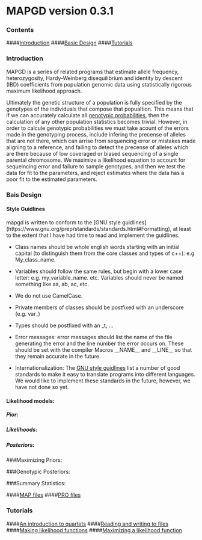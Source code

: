 ﻿
<h1> MAPGD version 0.3.1 </h1>

<h3>Contents </h3>

####[Introduction](https://lynchlab.github.io/MAPGD/index.html#-introduction-)
####[Basic Design](https://lynchlab.github.io/MAPGD/index.html#-basic-design-)
####[Tutorials](https://lynchlab.github.io/MAPGD/index.html#-tutorials-)

<h3> Introduction </h3>

MAPGD is a series of related programs that estimate allele frequency, heterozygosity, Hardy-Weinberg disequilibrium and identity by descent (IBD) coefficients from population genomic data using statistically rigorous maximum likelihood approach.   

Ultimately the genetic structure of a population is fully specified by the genotypes of the individuals that compose that popualtion. This means that if we can accurately calculate all [genotypic probabilities](https://lynchlab.github.io/MAPGD/classgenotype.html), then the calculation of any other population statistics becomes trivial. However, in order to calcule genotypic probabilities we must take acount of the errors made in the genotyping process, include infering the precense of alleles that are not there, which can arrise from sequencing error or mistakes made aligning to a reference, and failing to detect the precense of alleles which are there because of low coveraged or biased sequencing of a single parental chromosome. We maximize a likelihood equation to account for sequeincing error and failure to sample genotypes, and then we test the data for fit to the parameters, and reject estimates where the data has a poor fit to the estimated parameters. 

<h3> Bais Design </h3>

<script src='https://cdn.mathjax.org/mathjax/latest/MathJax.js?config=TeX-AMS-MML_HTMLorMML'>
$ P( \boldsymbol \theta | \boldsymbol X  )= \frac {P( \boldsymbol X | \boldsymbol \theta  ) P( \boldsymbol \theta  ) } { P( \boldsymbol X  ) } $	
</script>

<h4> Style Guidlines </h4>
mapgd is written to conform to the [GNU style guidlines](https://www.gnu.org/prep/standards/standards.html#Formatting), at least to the extent that I have had time to read and implement the guidlines. 

* Class names should be whole english words starting with an initial capital (to distinguish them from the core classes and types of c++): e.g My\_class\_name.

* Variables should follow the same rules, but begin with a lower case letter: e.g. my\_variable\_name. etc. Variables should never be named something like aa, ab, ac, etc.

* We do not use CamelCase.

* Private members of classes should be postfixed with an underscore (e.g. var\_)

* Types should be postfixed with an \_t, ...

* Error messages: error messages should list the name of the file generating the error and the line number the error occurs on. These should be set with the compiler Macros \_\_NAME\_\_ and \_\_LINE\_\_ so that they remain accurate in the future. 

* Internationalization: The [GNU style guidlines](https://www.gnu.org/prep/standards/standards.html#Internationalization) list a number of good standards to make it easy to translate programs into different languages. We would like to implement these standards in the future, however, we have not done so yet.

<h4> Likelihood models:</h4>

<h5> Pior:</h5>

<h5> Likelihoods:</h5>

<h5> Posteriors:</h5>

###Maximizing Priors:

###Genotypic Posteriors:

###Summary Statistics:

####[MAP files](https://lynchlab.github.io/MAPGD/classmap__file.html)
####[PRO files](https://lynchlab.github.io/MAPGD/classmap__file.html)

<h3> Tutorials </h3>

####[An introduction to quartets](https://lynchlab.github.io/MAPGD/quartet.html)
####[Reading and writing to files](https://lynchlab.github.io/MAPGD/map.html)
####[Making likelihood functions](https://lynchlab.github.io/MAPGD/likelihood.html)
####[Maximizing a likelihood function](https://lynchlab.github.io/MAPGD/maximize.html)
